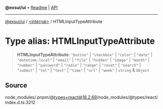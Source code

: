 **@exsui/ui** • [Readme](../../README.md) \| [API](../../globals.md)

***

[@exsui/ui](../../README.md) / [\<internal\>](../README.md) / HTMLInputTypeAttribute

# Type alias: HTMLInputTypeAttribute

> **HTMLInputTypeAttribute**: `"button"` \| `"checkbox"` \| `"color"` \| `"date"` \| `"datetime-local"` \| `"email"` \| `"file"` \| `"hidden"` \| `"image"` \| `"month"` \| `"number"` \| `"password"` \| `"radio"` \| `"range"` \| `"reset"` \| `"search"` \| `"submit"` \| `"tel"` \| `"text"` \| `"time"` \| `"url"` \| `"week"` \| `string` & `Object`

## Source

node\_modules/.pnpm/@types+react@18.2.69/node\_modules/@types/react/index.d.ts:3212
